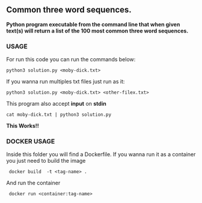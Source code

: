 ## Common three word sequences.
**Python program executable from the command line that when given text(s) will return a list of the 100 most common three word sequences.**

### USAGE
For run this code you can run the commands below:

    python3 solution.py <moby-dick.txt>
 
If you wanna run multiples txt files  just run as it:

    python3 solution.py <moby-dick.txt> <other-filex.txt>

This program also accept **input** on **stdin**

    cat moby-dick.txt | python3 solution.py
 **This Works!!**
 
 ### DOCKER USAGE
 Inside this folder you will find a Dockerfile.
 If you wanna run it as a container you just need to build the image

     docker build  -t <tag-name> .
 And run the container
 
     docker run <container:tag-name>